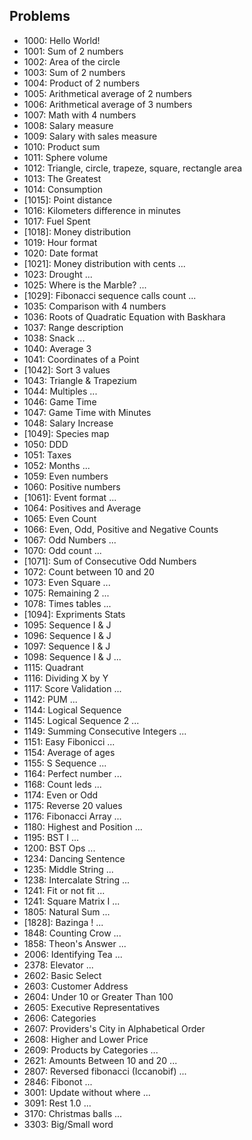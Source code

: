## Problems

* 1000: Hello World!
* 1001: Sum of 2 numbers
* 1002: Area of the circle
* 1003: Sum of 2 numbers
* 1004: Product of 2 numbers
* 1005: Arithmetical average of 2 numbers
* 1006: Arithmetical average of 3 numbers
* 1007: Math with 4 numbers
* 1008: Salary measure
* 1009: Salary with sales measure
* 1010: Product sum
* 1011: Sphere volume
* 1012: Triangle, circle, trapeze, square, rectangle area
* 1013: The Greatest
* 1014: Consumption
* [1015]: Point distance
* 1016: Kilometers difference in minutes
* 1017: Fuel Spent
* [1018]: Money distribution
* 1019: Hour format
* 1020: Date format
* [1021]: Money distribution with cents
  ...
* 1023: Drought
  ...
* 1025: Where is the Marble?
  ...
* [1029]: Fibonacci sequence calls count
  ...
* 1035: Comparison with 4 numbers
* 1036: Roots of Quadratic Equation with Baskhara
* 1037: Range description
* 1038: Snack 
  ...
* 1040: Average 3
* 1041: Coordinates of a Point
* [1042]: Sort 3 values
* 1043: Triangle & Trapezium
* 1044: Multiples
  ...
* 1046: Game Time
* 1047: Game Time with Minutes 
* 1048: Salary Increase
* [1049]: Species map
* 1050: DDD
* 1051: Taxes
* 1052: Months
  ...
* 1059: Even numbers
* 1060: Positive numbers
* [1061]: Event format
  ...
* 1064: Positives and Average
* 1065: Even Count
* 1066: Even, Odd, Positive and Negative Counts
* 1067: Odd Numbers
  ...
* 1070: Odd count
  ...
* [1071]: Sum of Consecutive Odd Numbers
* 1072: Count between 10 and 20
* 1073: Even Square
  ...
* 1075: Remaining 2
  ...
* 1078: Times tables
  ...
* [1094]: Expriments Stats
* 1095: Sequence I & J
* 1096: Sequence I & J
* 1097: Sequence I & J
* 1098: Sequence I & J
  ...
* 1115: Quadrant
* 1116: Dividing X by Y
* 1117: Score Validation
  ...
* 1142: PUM
  ...
* 1144: Logical Sequence
* 1145: Logical Sequence 2
  ...
* 1149: Summing Consecutive Integers
  ...
* 1151: Easy Fibonicci 
  ...
* 1154: Average of ages
* 1155: S Sequence
  ...
* 1164:  Perfect number
  ...
* 1168: Count leds
  ...
* 1174: Even or Odd
* 1175: Reverse 20 values
* 1176: Fibonacci Array
  ...
* 1180: Highest and Position
  ...
* 1195: BST I
  ...
* 1200: BST Ops
  ...
* 1234: Dancing Sentence
* 1235: Middle String
  ...
* 1238: Intercalate String
  ...
* 1241: Fit or not fit
  ...
* 1241: Square Matrix I
  ...
* 1805: Natural Sum
  ...
* [1828]: Bazinga !
  ...
* 1848: Counting Crow
  ...
* 1858: Theon's Answer
  ...
* 2006: Identifying Tea
  ...
* 2378: Elevator
  ...
* 2602: Basic Select
* 2603: Customer Address
* 2604: Under 10 or Greater Than 100
* 2605: Executive Representatives
* 2606: Categories
* 2607: Providers's City in Alphabetical Order
* 2608: Higher and Lower Price
* 2609: Products by Categories
  ...
* 2621: Amounts Between 10 and 20
  ...
* 2807: Reversed fibonacci (Iccanobif)
  ...
* 2846: Fibonot
  ...
* 3001: Update without where
  ...
* 3091: Rest 1.0
  ...
* 3170: Christmas balls
  ...
* 3303: Big/Small word
